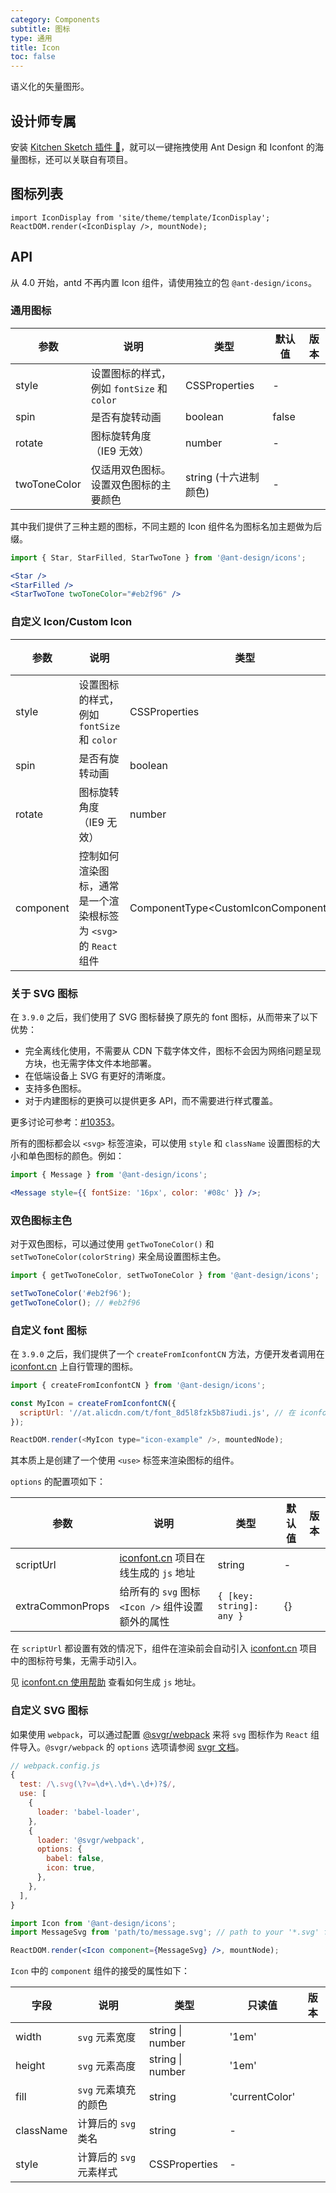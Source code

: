 ```yaml
---
category: Components
subtitle: 图标
type: 通用
title: Icon
toc: false
---
```


语义化的矢量图形。

## 设计师专属

安装 [Kitchen Sketch 插件 💎](https://kitchen.alipay.com)，就可以一键拖拽使用 Ant Design 和 Iconfont 的海量图标，还可以关联自有项目。

## 图标列表

```__react
import IconDisplay from 'site/theme/template/IconDisplay';
ReactDOM.render(<IconDisplay />, mountNode);
```

## API

从 4.0 开始，antd 不再内置 Icon 组件，请使用独立的包 `@ant-design/icons`。

### 通用图标

| 参数 | 说明 | 类型 | 默认值 | 版本 |
| --- | --- | --- | --- | --- |
| style | 设置图标的样式，例如 `fontSize` 和 `color` | CSSProperties | - |  |
| spin | 是否有旋转动画 | boolean | false |  |
| rotate | 图标旋转角度（IE9 无效） | number | - |  |
| twoToneColor | 仅适用双色图标。设置双色图标的主要颜色 | string (十六进制颜色) | - |  |

其中我们提供了三种主题的图标，不同主题的 Icon 组件名为图标名加主题做为后缀。

```jsx
import { Star, StarFilled, StarTwoTone } from '@ant-design/icons';

<Star />
<StarFilled />
<StarTwoTone twoToneColor="#eb2f96" />
```

### 自定义 Icon/Custom Icon

| 参数 | 说明 | 类型 | 默认值 | 版本 |
| --- | --- | --- | --- | --- |
| style | 设置图标的样式，例如 `fontSize` 和 `color` | CSSProperties | - |  |
| spin | 是否有旋转动画 | boolean | false |  |
| rotate | 图标旋转角度（IE9 无效） | number | - |  |
| component | 控制如何渲染图标，通常是一个渲染根标签为 `<svg>` 的 `React` 组件 | ComponentType<CustomIconComponentProps\> | - |  |

### 关于 SVG 图标

在 `3.9.0` 之后，我们使用了 SVG 图标替换了原先的 font 图标，从而带来了以下优势：

- 完全离线化使用，不需要从 CDN 下载字体文件，图标不会因为网络问题呈现方块，也无需字体文件本地部署。
- 在低端设备上 SVG 有更好的清晰度。
- 支持多色图标。
- 对于内建图标的更换可以提供更多 API，而不需要进行样式覆盖。

更多讨论可参考：[#10353](https://github.com/ant-design/ant-design/issues/10353)。

所有的图标都会以 `<svg>` 标签渲染，可以使用 `style` 和 `className` 设置图标的大小和单色图标的颜色。例如：

```jsx
import { Message } from '@ant-design/icons';

<Message style={{ fontSize: '16px', color: '#08c' }} />;
```

### 双色图标主色

对于双色图标，可以通过使用 `getTwoToneColor()` 和 `setTwoToneColor(colorString)` 来全局设置图标主色。

```jsx
import { getTwoToneColor, setTwoToneColor } from '@ant-design/icons';

setTwoToneColor('#eb2f96');
getTwoToneColor(); // #eb2f96
```

### 自定义 font 图标

在 `3.9.0` 之后，我们提供了一个 `createFromIconfontCN` 方法，方便开发者调用在 [iconfont.cn](http://iconfont.cn/) 上自行管理的图标。

```js
import { createFromIconfontCN } from '@ant-design/icons';

const MyIcon = createFromIconfontCN({
  scriptUrl: '//at.alicdn.com/t/font_8d5l8fzk5b87iudi.js', // 在 iconfont.cn 上生成
});

ReactDOM.render(<MyIcon type="icon-example" />, mountedNode);
```

其本质上是创建了一个使用 `<use>` 标签来渲染图标的组件。

`options` 的配置项如下：

| 参数 | 说明 | 类型 | 默认值 | 版本 |
| --- | --- | --- | --- | --- |
| scriptUrl | [iconfont.cn](http://iconfont.cn/) 项目在线生成的 `js` 地址 | string | - |  |
| extraCommonProps | 给所有的 `svg` 图标 `<Icon />` 组件设置额外的属性 | `{ [key: string]: any }` | {} |  |

在 `scriptUrl` 都设置有效的情况下，组件在渲染前会自动引入 [iconfont.cn](http://iconfont.cn/) 项目中的图标符号集，无需手动引入。

见 [iconfont.cn 使用帮助](http://iconfont.cn/help/detail?spm=a313x.7781069.1998910419.15&helptype=code) 查看如何生成 `js` 地址。

### 自定义 SVG 图标

如果使用 `webpack`，可以通过配置 [@svgr/webpack](https://www.npmjs.com/package/@svgr/webpack) 来将 `svg` 图标作为 `React` 组件导入。`@svgr/webpack` 的 `options` 选项请参阅 [svgr 文档](https://github.com/smooth-code/svgr#options)。

```js
// webpack.config.js
{
  test: /\.svg(\?v=\d+\.\d+\.\d+)?$/,
  use: [
    {
      loader: 'babel-loader',
    },
    {
      loader: '@svgr/webpack',
      options: {
        babel: false,
        icon: true,
      },
    },
  ],
}
```

```jsx
import Icon from '@ant-design/icons';
import MessageSvg from 'path/to/message.svg'; // path to your '*.svg' file.

ReactDOM.render(<Icon component={MessageSvg} />, mountNode);
```

`Icon` 中的 `component` 组件的接受的属性如下：

| 字段      | 说明                    | 类型             | 只读值         | 版本 |
| --------- | ----------------------- | ---------------- | -------------- | ---- |
| width     | `svg` 元素宽度          | string \| number | '1em'          |      |
| height    | `svg` 元素高度          | string \| number | '1em'          |      |
| fill      | `svg` 元素填充的颜色    | string           | 'currentColor' |      |
| className | 计算后的 `svg` 类名     | string           | -              |      |
| style     | 计算后的 `svg` 元素样式 | CSSProperties    | -              |      |
